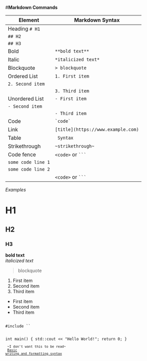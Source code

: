 #**Markdown Commands**

|**Element**    | **Markdown Syntax**		    |
|---------------|-----------------------------------|
| Heading         `# H1`			    |
| 	          `## H2`			    |
|	          `## H3`			    |
| Bold	        | `**bold text**`		    |
| Italic        | `*italicized text*`		    |
| Blockquote    | `> blockquote`		    |
| Ordered List  | `1. First item`		    |
| 	          `2. Second item`		    |
|	        | `3. Third item`		    |
| Unordered List| `- First item`		    |
| 	          `- Second item`		    |
|		| `- Third item`	            |
| Code 		| `` `code` ``			    |
| Link 		| `[title](https://www.example.com)`|	         
| Table		| <code> Syntax  | Description |<br />  | ------  | ----------- | <br />  |Header   | Title	  |<br />  |Paragraph| Text	  |<br />  | <code>
| Strikethrough	| `~strikethrough~`	   	    |
| Code fence	| `<code>` or `` ``` ``	    	    |
|      		  `some code line 1`		    |
|		  `some code line 2`		    |
|		| `<code>` or `` ``` ``  	    |

*Examples*
# H1
## H2
### H3
**bold text**
<br />
*italicized text*
<br />
> blockquote
1. First item
2. Second item
3. Third item
- First item
- Second item
- Third item

<code>
#include `<iostream>`

int main() {
    std::cout << "Hello World!";
    return 0;
}
<code>
<br />
~I don't want this to be read~
<br />
[Basic writing and formatting syntax](https://docs.github.com/en/get-started/writing-on-github/getting-started-with-writing-and-formatting-on-github/basic-writing-and-formatting-syntax)
